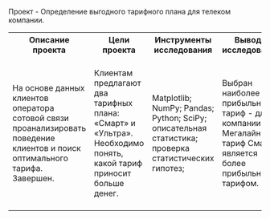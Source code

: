 Проект - Определение выгодного тарифного плана для телеком компании.

<table>
  <tr><th>Описание проекта</th><th>Цели проекта</th><th>Инструменты исследования</th><th>Выводы исследования</th><th>Используемые данные</th></tr>
  <tr>
    <td>На основе данных клиентов оператора сотовой связи проанализировать поведение клиентов и поиск оптимального тарифа. Завершен.</td>
    <td>Клиентам предлагают два тарифных плана: «Смарт» и «Ультра». Необходимо понять, какой тариф приносит больше денег.</td>
    <td>Matplotlib; NumPy; Pandas; Python; SciPy; описательная статистика; проверка статистических гипотез; </td>
    <td>Выбран наиболее прибыльный тариф - для компании Мегалайн тариф Смарт является более прибыльным тарифом.</td>
    <td>Данные 500 пользователей «Мегалайна» (оператор сотовой связи): кто они, откуда, каким тарифом пользуются, сколько звонков и сообщений каждый отправил за 2018 год.</td>
  </tr>
</table>
